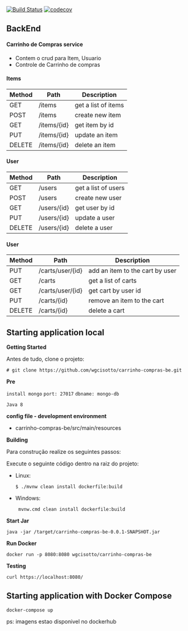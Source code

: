 [![Build Status](https://travis-ci.com/wgcisotto/carrinho-compras-be.svg?branch=master)](https://travis-ci.com/wgcisotto/carrinho-compras-be)
[![codecov](https://codecov.io/gh/wgcisotto/carrinho-compras-be/branch/master/graph/badge.svg)](https://codecov.io/gh/wgcisotto/carrinho-compras-be)

## BackEnd  

#### Carrinho de Compras service

- Contem o crud para Item, Usuario 
- Controle de Carrinho de compras 

#### Items
Method	| Path	| Description 
------------- | ------------------------- | ------------------------------- | 
GET	| /items	| get a list of items
POST| /items	| create new item
GET| /items/{id}	| get item by id
PUT| /items/{id}	| update an item
DELETE| /items/{id}	| delete an item

#### User
Method	| Path	| Description 
------------- | ------------------------- | ------------------------------- | 
GET	| /users	| get a list of users
POST| /users	| create new user
GET| /users/{id}	| get user by id
PUT| /users/{id}	| update a user
DELETE| /users/{id}	| delete a user

#### User
Method	| Path	| Description 
------------- | ------------------------- | ------------------------------- | 
PUT	| /carts/user/{id}	| add an item to the cart by user
GET| /carts	| get a list of carts
GET| /carts/user/{id}	| get cart by user id
PUT| /carts/{id}	| remove an item to the cart 
DELETE| /carts/{id}	| delete a cart

## Starting application local

**Getting Started**

Antes de tudo, clone o projeto:

```
# git clone https://github.com/wgcisotto/carrinho-compras-be.git
```

**Pre**

``install mongo``
``port: 27017``
``dbname: mongo-db``

``Java 8``

**config file - development environment**

   *  carrinho-compras-be/src/main/resources 

**Building**

Para construção realize os seguintes passos:

Execute o seguinte código dentro na raiz do projeto:

* Linux:
    
    ```
    $ ./mvnw clean install dockerfile:build
    ```
* Windows:

    ```
     mvnw.cmd clean install dockerfile:build
    ```

**Start Jar**

``java -jar /target/carrinho-compras-be-0.0.1-SNAPSHOT.jar``

**Run Docker**

``docker run -p 8080:8080 wgcisotto/carrinho-compras-be``

**Testing**

``curl https://localhost:8080/``

## Starting application with Docker Compose

``docker-compose up`` 

ps: imagens estao disponivel no dockerhub
 